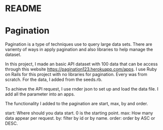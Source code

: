 # README

# Pagination

Pagination is a type of techniques use to query large data sets. There are varienty of ways in apply pagination and also libraries to help manage the dataset.

In this project, I made an basic API dataset with 100 data that can be access through this website https://pagination123.herokuapp.com/apps. I use Ruby on Rails for this project with no libraries for pagination. Every was from scratch. For the data, I added from the seeds.rb.


To achieve the API request, I use rnder json to set up and load the data file. I add all the parameter into an apps.

The functionality I added to the pagination are start, max, by and order.

start: Where should you data start. 0 is the starting point.
max:   How many data appear per request.
by:    filter by id or by name.
order: order by ASC or DESC.
